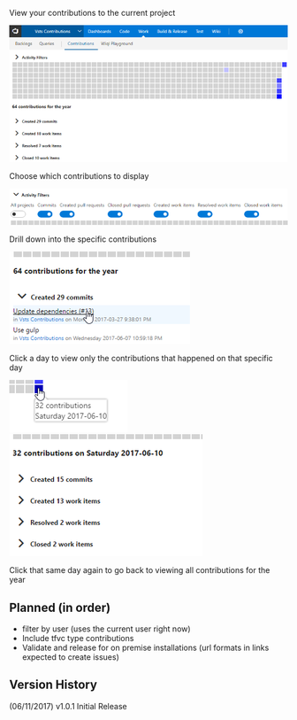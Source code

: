 View your contributions to the current project  

![contribution graph](img/contributionGraph.png)

Choose which contributions to display  

![filter options](img/filters.png)

Drill down into the specific contributions  

![specific contributions](img/timeWindow.png)  

Click a day to view only the contributions that happened on that specific day  

![click day](img/clickDay.png)  
![day window](img/dayWindow.png)

Click that same day again to go back to viewing all contributions for the year

## Planned (in order)
- filter by user (uses the current user right now)
- Include tfvc type contributions
- Validate and release for on premise installations (url formats in links expected to create issues)

## Version History
(06/11/2017) v1.0.1 Initial Release
